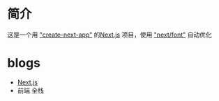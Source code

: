 # 简介
这是一个用 ["create-next-app"](https://github.com/vercel/next.js/tree/canary/packages/create-next-app) 
的[Next.js](https://nextjs.org/) 项目，使用 ["next/font"](https://nextjs.org/docs/basic-features/font-optimization)
自动优化
# blogs
* [Next.js](https://nextjs.org/)
* 前端 全栈


